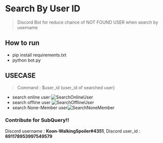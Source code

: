 # Search By User ID

> Discord Bot for reduce chance of NOT FOUND USER when search by username

## How to run
- pip install requirements.txt
- python bot.py

## USECASE
> Command : $user_id {user_id of searched user}
- search online user
![SearchOnlineUser](https://user-images.githubusercontent.com/97789358/156224589-07084ecb-06e3-4fa2-941c-7e43ec8ebbe3.png)
- search offline user
![SearchOfflineUser](https://user-images.githubusercontent.com/97789358/156224646-d74c848a-a1f8-4ba6-807c-cec1cd6152eb.png)
- search None-Member user![SearchNoneMember](https://user-images.githubusercontent.com/97789358/156224697-d0455e0e-ec16-4af1-9319-9ee479b92407.png)


### Contribute for SubQuery!!
Discord username : **Koon-WalkingSpoiler#4351**, Discord user_id : **691178953997549579**
